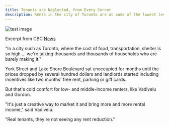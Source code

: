 ```yaml
---
title: Tenants are Neglected, from Every Corner
description: Rents in the city of Toronto are at some of the lowest levels they've been in years, but affordable housing advocates say they haven't dropped enough to have an impact
---
```


![test image](../../img/acorn-tenants.jpeg)

Excerpt from CBC [News](https://www.cbc.ca/news/canada/toronto/toronto-rents-increase-pandemic-1.6075775)

"In a city such as Toronto, where the cost of food, transportation, shelter is so high … we're talking thousands and thousands of households who are barely making it."

York Street and Lake Shore Boulevard sat unoccupied for months until the prices dropped by several hundred dollars and landlords started including incentives like two months' free rent, parking or gift cards.

But that's cold comfort for low- and middle-income renters, like Vadivelu and Gordon.

"It's just a creative way to market it and bring more and more rental income," said Vadivelu.

"Real tenants, they're not seeing any rent reduction."
